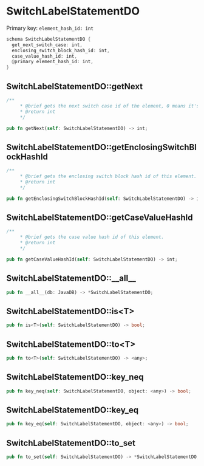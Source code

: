 # SwitchLabelStatementDO

Primary key: `element_hash_id: int`

```rust
schema SwitchLabelStatementDO {
  get_next_switch_case: int,
  enclosing_switch_block_hash_id: int,
  case_value_hash_id: int,
  @primary element_hash_id: int,
}
```
## SwitchLabelStatementDO::getNext

```rust
/**
     * @brief gets the next switch case id of the element, 0 means it's the last case.
     * @return int
     */
```
```rust
pub fn getNext(self: SwitchLabelStatementDO) -> int;
```
## SwitchLabelStatementDO::getEnclosingSwitchBlockHashId

```rust
/**
     * @brief gets the enclosing switch block hash id of this element.
     * @return int
     */
```
```rust
pub fn getEnclosingSwitchBlockHashId(self: SwitchLabelStatementDO) -> int;
```
## SwitchLabelStatementDO::getCaseValueHashId

```rust
/**
     * @brief gets the case value hash id of this element.
     * @return int
     */
```
```rust
pub fn getCaseValueHashId(self: SwitchLabelStatementDO) -> int;
```
## SwitchLabelStatementDO::\_\_all\_\_

```rust
pub fn __all__(db: JavaDB) -> *SwitchLabelStatementDO;
```
## SwitchLabelStatementDO::is\<T\>

```rust
pub fn is<T>(self: SwitchLabelStatementDO) -> bool;
```
## SwitchLabelStatementDO::to\<T\>

```rust
pub fn to<T>(self: SwitchLabelStatementDO) -> <any>;
```
## SwitchLabelStatementDO::key\_neq

```rust
pub fn key_neq(self: SwitchLabelStatementDO, object: <any>) -> bool;
```
## SwitchLabelStatementDO::key\_eq

```rust
pub fn key_eq(self: SwitchLabelStatementDO, object: <any>) -> bool;
```
## SwitchLabelStatementDO::to\_set

```rust
pub fn to_set(self: SwitchLabelStatementDO) -> *SwitchLabelStatementDO;
```
